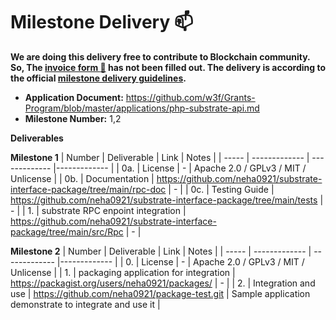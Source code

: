 # Milestone Delivery :mailbox:
 
**We are doing this delivery free to contribute to Blockchain community. So, The [invoice form :pencil:](https://docs.google.com/forms/d/e/1FAIpQLSfmNYaoCgrxyhzgoKQ0ynQvnNRoTmgApz9NrMp-hd8mhIiO0A/viewform) has not been filled out. The delivery is according to the official [milestone delivery guidelines](https://github.com/w3f/Grants-Program/blob/master/docs/milestone-deliverables-guidelines.md).**  

* **Application Document:** https://github.com/w3f/Grants-Program/blob/master/applications/php-substrate-api.md
* **Milestone Number:** 1,2

**Deliverables**

**Milestone 1**
| Number | Deliverable | Link | Notes |
| ----- | ------------- | ------------- |------------- | 
| 0a. | License | - | Apache 2.0 / GPLv3 / MIT / Unlicense |
| 0b. | Documentation | https://github.com/neha0921/substrate-interface-package/tree/main/rpc-doc | - | 
| 0c. | Testing Guide | https://github.com/neha0921/substrate-interface-package/tree/main/tests | - | 
| 1.  | substrate RPC enpoint integration | https://github.com/neha0921/substrate-interface-package/tree/main/src/Rpc | - | 

**Milestone 2**
| Number | Deliverable | Link | Notes |
| ----- | ------------- | ------------- |------------- |
| 0. | License | - | Apache 2.0 / GPLv3 / MIT / Unlicense |
| 1. | packaging application for integration | https://packagist.org/users/neha0921/packages/ | - |
| 2. | Integration and use | https://github.com/neha0921/package-test.git | Sample application demonstrate to integrate and use it |